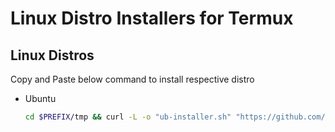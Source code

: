 # Linux Distro Installers for Termux

## Linux Distros

Copy and Paste below command to install respective distro

- Ubuntu
  ```bash
  cd $PREFIX/tmp && curl -L -o "ub-installer.sh" "https://github.com/dmdhrumilmistry/TermuxScripts/blob/main/Installation/linux_distros/ubuntu.sh?raw=True" && bash ub-installer.sh && rm ub-installer.sh && cd $HOME
  ```
  
